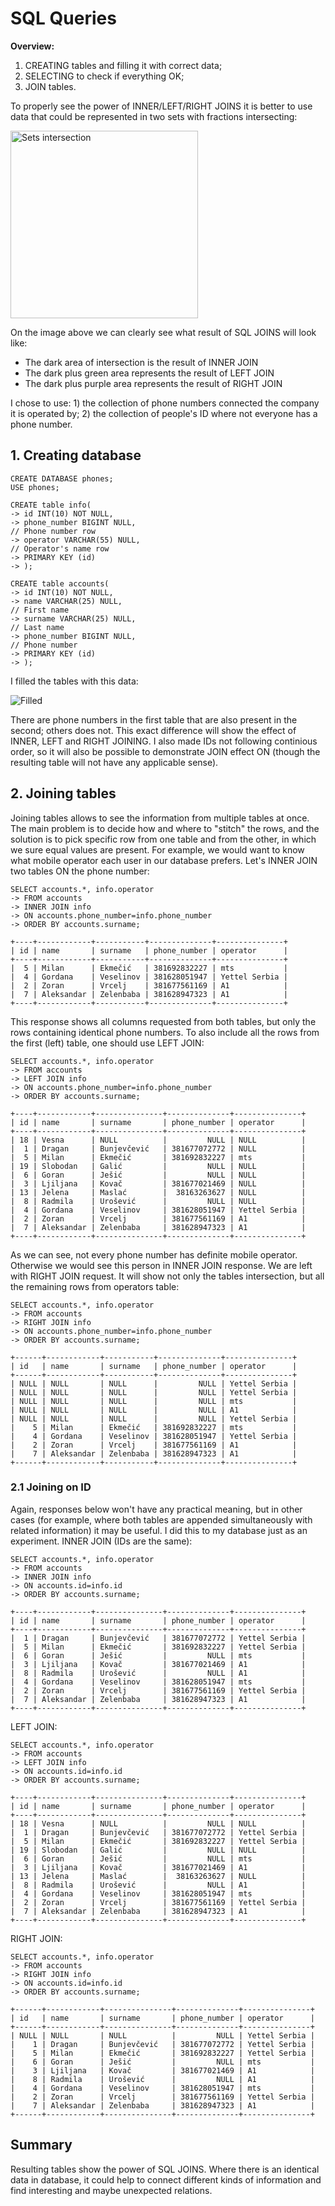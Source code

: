 # SQL Queries

**Overview:**
1. CREATING tables and filling it with correct data;
2. SELECTING to check if everything OK;
3. JOIN tables.

To properly see the power of INNER/LEFT/RIGHT JOINS it is better to use data that could be represented in two sets with fractions intersecting:

<img src="images/intersection.png" title="Sets intersection" height="300"/>

On the image above we can clearly see what result of SQL JOINS will look like:
- The dark area of intersection is the result of INNER JOIN
- The dark plus green area represents the result of LEFT JOIN
- The dark plus purple area represents the result of RIGHT JOIN

I chose to use: 1) the collection of phone numbers connected the company it is operated by; 2) the collection of people's ID where not everyone has a phone number.

## 1. Creating database

    CREATE DATABASE phones;
    USE phones;

    CREATE table info(
    -> id INT(10) NOT NULL,
    -> phone_number BIGINT NULL,                                            // Phone number row
    -> operator VARCHAR(55) NULL,                                           // Operator's name row
    -> PRIMARY KEY (id)
    -> );

    CREATE table accounts(
    -> id INT(10) NOT NULL,
    -> name VARCHAR(25) NULL,                                               // First name
    -> surname VARCHAR(25) NULL,                                            // Last name
    -> phone_number BIGINT NULL,                                            // Phone number
    -> PRIMARY KEY (id)
    -> );

I filled the tables with this data:

![Filled](images/filled_tables.png)

There are phone numbers in the first table that are also present in the second; others does not. This exact difference will show the effect of INNER, LEFT and RIGHT JOINING. I also made IDs not following continious order, so it will also be possible to demonstrate JOIN effect ON (though the resulting table will not have any applicable sense).

## 2. Joining tables

Joining tables allows to see the information from multiple tables at once. The main problem is to decide how and where to "stitch" the rows, and the solution is to pick specific row from one table and from the other, in which we sure equal values are present. For example, we would want to know what mobile operator each user in our database prefers. Let's INNER JOIN two tables ON the phone number:

    SELECT accounts.*, info.operator
    -> FROM accounts
    -> INNER JOIN info
    -> ON accounts.phone_number=info.phone_number
    -> ORDER BY accounts.surname;

    +----+------------+-----------+--------------+---------------+
    | id | name       | surname   | phone_number | operator      |
    +----+------------+-----------+--------------+---------------+
    |  5 | Milan      | Ekmečić   | 381692832227 | mts           |
    |  4 | Gordana    | Veselinov | 381628051947 | Yettel Serbia |
    |  2 | Zoran      | Vrcelj    | 381677561169 | A1            |
    |  7 | Aleksandar | Zelenbaba | 381628947323 | A1            |
    +----+------------+-----------+--------------+---------------+

This response shows all columns requested from both tables, but only the rows containing identical phone numbers. To also include all the rows from the first (left) table, one should use LEFT JOIN:

    SELECT accounts.*, info.operator
    -> FROM accounts
    -> LEFT JOIN info
    -> ON accounts.phone_number=info.phone_number
    -> ORDER BY accounts.surname;

    +----+------------+---------------+--------------+---------------+
    | id | name       | surname       | phone_number | operator      |
    +----+------------+---------------+--------------+---------------+
    | 18 | Vesna      | NULL          |         NULL | NULL          |
    |  1 | Dragan     | Bunjevčević   | 381677072772 | NULL          |
    |  5 | Milan      | Ekmečić       | 381692832227 | mts           |
    | 19 | Slobodan   | Galić         |         NULL | NULL          |
    |  6 | Goran      | Ješić         |         NULL | NULL          |
    |  3 | Ljiljana   | Kovač         | 381677021469 | NULL          |
    | 13 | Jelena     | Maslać        |  38163263627 | NULL          |
    |  8 | Radmila    | Urošević      |         NULL | NULL          |
    |  4 | Gordana    | Veselinov     | 381628051947 | Yettel Serbia |
    |  2 | Zoran      | Vrcelj        | 381677561169 | A1            |
    |  7 | Aleksandar | Zelenbaba     | 381628947323 | A1            |
    +----+------------+---------------+--------------+---------------+

As we can see, not every phone number has definite mobile operator. Otherwise we would see this person in INNER JOIN response. We are left with RIGHT JOIN request. It will show not only the tables intersection, but all the remaining rows from operators table:

    SELECT accounts.*, info.operator
    -> FROM accounts
    -> RIGHT JOIN info
    -> ON accounts.phone_number=info.phone_number
    -> ORDER BY accounts.surname;

    +------+------------+-----------+--------------+---------------+
    | id   | name       | surname   | phone_number | operator      |
    +------+------------+-----------+--------------+---------------+
    | NULL | NULL       | NULL      |         NULL | Yettel Serbia |
    | NULL | NULL       | NULL      |         NULL | Yettel Serbia |
    | NULL | NULL       | NULL      |         NULL | mts           |
    | NULL | NULL       | NULL      |         NULL | A1            |
    | NULL | NULL       | NULL      |         NULL | Yettel Serbia |
    |    5 | Milan      | Ekmečić   | 381692832227 | mts           |
    |    4 | Gordana    | Veselinov | 381628051947 | Yettel Serbia |
    |    2 | Zoran      | Vrcelj    | 381677561169 | A1            |
    |    7 | Aleksandar | Zelenbaba | 381628947323 | A1            |
    +------+------------+-----------+--------------+---------------+

### 2.1 Joining on ID

Again, responses below won't have any practical meaning, but in other cases (for example, where both tables are appended simultaneously with related information) it may be useful. I did this to my database just as an experiment. INNER JOIN (IDs are the same):

    SELECT accounts.*, info.operator
    -> FROM accounts
    -> INNER JOIN info
    -> ON accounts.id=info.id
    -> ORDER BY accounts.surname;

    +----+------------+---------------+--------------+---------------+
    | id | name       | surname       | phone_number | operator      |
    +----+------------+---------------+--------------+---------------+
    |  1 | Dragan     | Bunjevčević   | 381677072772 | Yettel Serbia |
    |  5 | Milan      | Ekmečić       | 381692832227 | Yettel Serbia |
    |  6 | Goran      | Ješić         |         NULL | mts           |
    |  3 | Ljiljana   | Kovač         | 381677021469 | A1            |
    |  8 | Radmila    | Urošević      |         NULL | A1            |
    |  4 | Gordana    | Veselinov     | 381628051947 | mts           |
    |  2 | Zoran      | Vrcelj        | 381677561169 | Yettel Serbia |
    |  7 | Aleksandar | Zelenbaba     | 381628947323 | A1            |
    +----+------------+---------------+--------------+---------------+

LEFT JOIN:

    SELECT accounts.*, info.operator
    -> FROM accounts
    -> LEFT JOIN info
    -> ON accounts.id=info.id
    -> ORDER BY accounts.surname;

    +----+------------+---------------+--------------+---------------+
    | id | name       | surname       | phone_number | operator      |
    +----+------------+---------------+--------------+---------------+
    | 18 | Vesna      | NULL          |         NULL | NULL          |
    |  1 | Dragan     | Bunjevčević   | 381677072772 | Yettel Serbia |
    |  5 | Milan      | Ekmečić       | 381692832227 | Yettel Serbia |
    | 19 | Slobodan   | Galić         |         NULL | NULL          |
    |  6 | Goran      | Ješić         |         NULL | mts           |
    |  3 | Ljiljana   | Kovač         | 381677021469 | A1            |
    | 13 | Jelena     | Maslać        |  38163263627 | NULL          |
    |  8 | Radmila    | Urošević      |         NULL | A1            |
    |  4 | Gordana    | Veselinov     | 381628051947 | mts           |
    |  2 | Zoran      | Vrcelj        | 381677561169 | Yettel Serbia |
    |  7 | Aleksandar | Zelenbaba     | 381628947323 | A1            |
    +----+------------+---------------+--------------+---------------+

RIGHT JOIN:

    SELECT accounts.*, info.operator
    -> FROM accounts
    -> RIGHT JOIN info
    -> ON accounts.id=info.id
    -> ORDER BY accounts.surname;

    +------+------------+---------------+--------------+---------------+
    | id   | name       | surname       | phone_number | operator      |
    +------+------------+---------------+--------------+---------------+
    | NULL | NULL       | NULL          |         NULL | Yettel Serbia |
    |    1 | Dragan     | Bunjevčević   | 381677072772 | Yettel Serbia |
    |    5 | Milan      | Ekmečić       | 381692832227 | Yettel Serbia |
    |    6 | Goran      | Ješić         |         NULL | mts           |
    |    3 | Ljiljana   | Kovač         | 381677021469 | A1            |
    |    8 | Radmila    | Urošević      |         NULL | A1            |
    |    4 | Gordana    | Veselinov     | 381628051947 | mts           |
    |    2 | Zoran      | Vrcelj        | 381677561169 | Yettel Serbia |
    |    7 | Aleksandar | Zelenbaba     | 381628947323 | A1            |
    +------+------------+---------------+--------------+---------------+
    
## Summary
    
Resulting tables show the power of SQL JOINS. Where there is an identical data in database, it could help to connect different kinds of information and find interesting and maybe unexpected relations.
